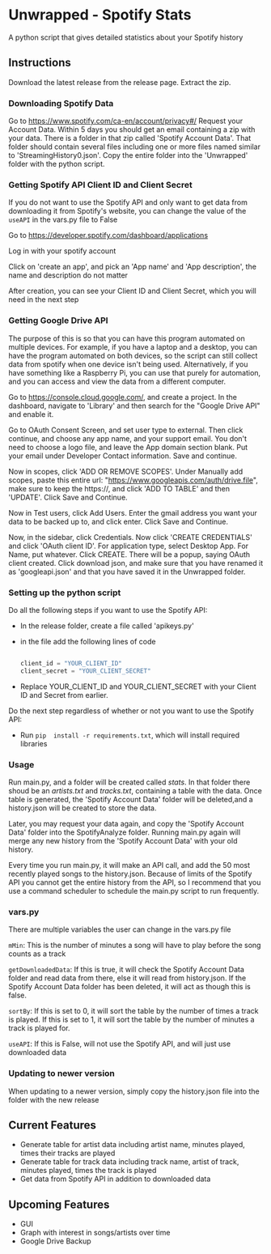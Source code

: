 # Unwrapped - Spotify Stats

A python script that gives detailed statistics about your Spotify history

## Instructions

Download the latest release from the release page.
Extract the zip.

### Downloading Spotify Data

Go to https://www.spotify.com/ca-en/account/privacy#/
Request your Account Data. Within 5 days you should get an email containing a zip with your data. 
There is a folder in that zip called 'Spotify Account Data'. That folder should contain several files including one or more files named similar to 'StreamingHistory0.json'. 
Copy the entire folder into the 'Unwrapped' folder with the python script. 

### Getting Spotify API Client ID and Client Secret

If you do not want to use the Spotify API and only want to get data from downloading it from Spotify's website, you can change the value of the ``useAPI`` in the vars.py file to False


Go to https://developer.spotify.com/dashboard/applications

Log in with your spotify account

Click on 'create an app', and pick an 'App name' and 'App description', the name and description do not matter

After creation, you can see your Client ID and Client Secret, which you will need in the next step

### Getting Google Drive API

The purpose of this is so that you can have this program automated on multiple devices. For example, if you have a laptop and a desktop, you can have the program automated on both devices, so the script can still collect data from spotify when one device isn't being used. Alternatively, if you have something like a Raspberry Pi, you can use that purely for automation, and you can access and view the data from a different computer. 

Go to https://console.cloud.google.com/, and create a project. In the dashboard, navigate to 'Library' and then search for the "Google Drive API" and enable it. 

Go to OAuth Consent Screen, and set user type to external. Then click continue, and choose any app name, and your support email. You don't need to choose a logo file, and leave the App domain section blank. Put your email under Developer Contact information. Save and continue.

Now in scopes, click 'ADD OR REMOVE SCOPES'. Under Manually add scopes, paste this entire url: "https://www.googleapis.com/auth/drive.file", make sure to keep the https://, and click 'ADD TO TABLE' and then 'UPDATE'. Click Save and Continue. 

Now in Test users, click Add Users. Enter the gmail address you want your data to be backed up to, and click enter. Click Save and Continue. 

Now, in the sidebar, click Credentials. Now click 'CREATE CREDENTIALS' and click 'OAuth client ID'. For application type, select Desktop App. For Name, put whatever. Click CREATE. There will be a popup, saying OAuth client created. Click download json, and make sure that you have renamed it as 'googleapi.json' and that you have saved it in the Unwrapped folder. 

### Setting up the python script

Do all the following steps if you want to use the Spotify API:

- In the release folder, create a file called 'apikeys.py'

- in the file add the following lines of code

    ```python

    client_id = "YOUR_CLIENT_ID"
    client_secret = "YOUR_CLIENT_SECRET"

    ```

- Replace YOUR_CLIENT_ID and YOUR_CLIENT_SECRET with your Client ID and Secret from earlier. 

Do the next step regardless of whether or not you want to use the Spotify API:

- Run ``pip  install -r requirements.txt``, which will install required libraries


### Usage

Run main.py, and a folder will be created called *stats*. In that folder there shoud be an *artists.txt* and *tracks.txt*, containing a table with the data. Once table is generated, the 'Spotify Account Data' folder will be deleted,and a history.json will be created to store the data. 

Later, you may request your data again, and copy the 'Spotify Account Data' folder into the SpotifyAnalyze folder. Running main.py again will merge any new history from the 'Spotify Account Data' with your old history.

Every time you run main.py, it will make an API call, and add the 50 most recently played songs to the history.json. Because of limits of the Spotify API you cannot get the entire history from the API, so I recommend that you use a command scheduler to schedule the main.py script to run frequently. 

### vars.py
There are multiple variables the user can change in the vars.py file

`mMin`: This is the number of minutes a song will have to play before the song counts as a track

`getDownloadedData`: If this is true, it will check the Spotify Account Data folder and read data from there, else it will read from history.json. If the Spotify Account Data folder has been deleted, it will act as though this is false.

`sortBy`: If this is set to 0, it will sort the table by the number of times a track is played. If this is set to 1, it will sort the table by the number of minutes a track is played for. 

`useAPI`: If this is False, will not use the Spotify API, and will just use downloaded data


### Updating to newer version
When updating to a newer version, simply copy the history.json file into the folder with the new release 

## Current Features

- Generate table for artist data including artist name, minutes played, times their tracks are played
- Generate table for track data including track name, artist of track, minutes played, times the track is played
- Get data from Spotify API in addition to downloaded data

## Upcoming Features

- GUI
- Graph with interest in songs/artists over time
- Google Drive Backup 